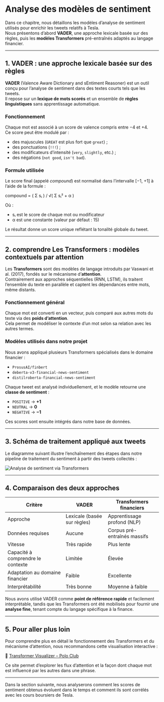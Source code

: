 # Analyse des modèles de sentiment

Dans ce chapitre, nous détaillons les modèles d’analyse de sentiment utilisés pour enrichir les tweets relatifs à Tesla.  
Nous présentons d’abord **VADER**, une approche lexicale basée sur des règles, puis les **modèles Transformers** pré-entraînés adaptés au langage financier.

---

## 1. VADER : une approche lexicale basée sur des règles

**VADER** (Valence Aware Dictionary and sEntiment Reasoner) est un outil conçu pour l’analyse de sentiment dans des textes courts tels que les tweets.  
Il repose sur un **lexique de mots scorés** et un ensemble de **règles linguistiques** sans apprentissage automatique.

### Fonctionnement

Chaque mot est associé à un score de valence compris entre −4 et +4.  
Ce score peut être modulé par :

- des majuscules (`GREAT` est plus fort que `great`) ;
- des ponctuations (`!!!`) ;
- des modificateurs d’intensité (`very`, `slightly`, etc.) ;
- des négations (`not good`, `isn't bad`).

### Formule utilisée

Le score final (appelé *compound*) est normalisé dans l’intervalle [−1, +1] à l’aide de la formule :

compound = ( Σ sᵢ ) / √( Σ sᵢ² + α )

Où :
- sᵢ est le score de chaque mot ou modificateur
- α est une constante (valeur par défaut : 15)

Le résultat donne un score unique reflétant la tonalité globale du tweet.

---

## 2. comprendre Les Transformers : modèles contextuels par attention

Les **Transformers** sont des modèles de langage introduits par Vaswani et al. (2017), fondés sur le mécanisme d’**attention**.  
Contrairement aux approches séquentielles (RNN, LSTM), ils traitent l’ensemble du texte en parallèle et captent les dépendances entre mots, même distants.

### Fonctionnement général

Chaque mot est converti en un vecteur, puis comparé aux autres mots du texte via des **poids d’attention**.  
Cela permet de modéliser le contexte d’un mot selon sa relation avec les autres termes.

### Modèles utilisés dans notre projet

Nous avons appliqué plusieurs Transformers spécialisés dans le domaine financier :

- `ProsusAI/finbert`
- `deberta-v3-financial-news-sentiment`
- `distilroberta-financial-news-sentiment`

Chaque tweet est analysé individuellement, et le modèle retourne une **classe de sentiment** :

- `POSITIVE` → **+1**  
- `NEUTRAL` → **0**  
- `NEGATIVE` → **−1**

Ces scores sont ensuite intégrés dans notre base de données.

---

## 3. Schéma de traitement appliqué aux tweets

Le diagramme suivant illustre l’enchaînement des étapes dans notre pipeline de traitement du sentiment à partir des tweets collectés :

![Analyse de sentiment via Transformers](diagramme_transformers1.png)

---

## 4. Comparaison des deux approches

| Critère                        | VADER                     | Transformers financiers         |
|-------------------------------|---------------------------|---------------------------------|
| Approche                      | Lexicale (basée sur règles) | Apprentissage profond (NLP)    |
| Données requises              | Aucune                    | Corpus pré-entraînés massifs    |
| Vitesse                       | Très rapide               | Plus lente                      |
| Capacité à comprendre le contexte | Limitée                 | Élevée                          |
| Adaptation au domaine financier| Faible                    | Excellente                      |
| Interprétabilité              | Très bonne                | Moyenne à faible                |

Nous avons utilisé VADER comme **point de référence rapide** et facilement interprétable, tandis que les Transformers ont été mobilisés pour fournir une **analyse fine**, tenant compte du langage spécifique à la finance.

---

## 5. Pour aller plus loin

Pour comprendre plus en détail le fonctionnement des Transformers et du mécanisme d’attention, nous recommandons cette visualisation interactive :

🔗 [Transformer Visualizer – Polo Club](https://poloclub.github.io/transformer-explainer/)

Ce site permet d’explorer les flux d’attention et la façon dont chaque mot est influencé par les autres dans une phrase.

---

Dans la section suivante, nous analyserons comment les scores de sentiment obtenus évoluent dans le temps et comment ils sont corrélés avec les cours boursiers de Tesla.
